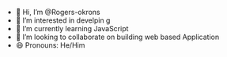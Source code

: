 - 👋 Hi, I’m @Rogers-okrons
- 👀 I’m interested in develpin g
- 🌱 I’m currently learning JavaScript
- 💞️ I’m looking to collaborate on building web based Application
- 😄 Pronouns: He/Him
